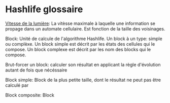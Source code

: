 # Hashlife glossaire

[Vitesse de la lumière](<https://en.wikipedia.org/wiki/Speed_of_light_(cellular_automaton)>):
La vitèsse maximale à laquelle une information se propage dans un automate
cellulaire. Est fonction de la taille des voisinages.

Block: Unité de calcule de l'algorithme Hashlife. Un block à un type: simple ou
complèxe. Un block simple est décrit par les états des cellules qui le compose.
Un block complexe est décrit par les nom des blocks qui le compose.

Brut-forcer un block: calculer son résultat en applicant la règle d'évolution
autant de fois que nécéssaire

Block simple: Block de la plus petite taille, dont le résultat ne peut pas
être calculé par

Block composite: Block
